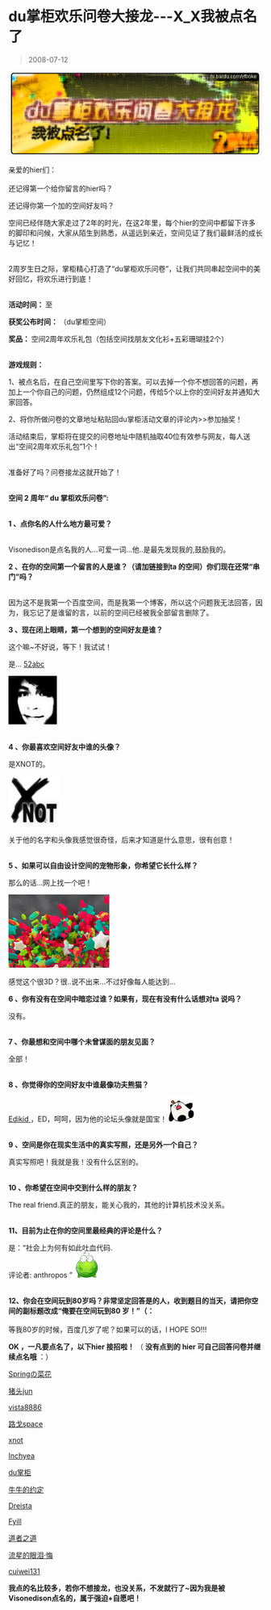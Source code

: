 # du掌柜欢乐问卷大接龙---X_X我被点名了 

> 2008-07-12

<div class="pcs-article-content_ptkaiapt4bxy_baiduscarticle" id="detailArticleContent_ptkaiapt4bxy_baiduscarticle">
 <p>
  <img class="blogimg" small="0" src="images/dcdde6ef144fb9d02d175e85e147bf73.jpg"/>
 </p>
 <p>
  亲爱的hier们：
  <br/>
  <br/>
  还记得第一个给你留言的hier吗？
 </p>
 <p>
  还记得你第一个加的空间好友吗？
 </p>
 <p>
  空间已经伴随大家走过了2年的时光，在这2年里，每个hier的空间中都留下许多的脚印和问候，大家从陌生到熟悉，从遥远到亲近，空间见证了我们最鲜活的成长与记忆！
  <br/>
  <br/>
 </p>
 <p>
 </p>
 <p>
  2周岁生日之际，掌柜精心打造了“du掌柜欢乐问卷”，让我们共同串起空间中的美好回忆，将欢乐进行到底！
  <br/>
  <br/>
 </p>
 <p>
 </p>
 <p>
  <strong style="">
   活动时间：
  </strong>
  至
 </p>
 <p>
  <strong style="">
   获奖公布时间：
  </strong>
  （du掌柜空间）
 </p>
 <p>
  <strong>
   奖品：
  </strong>
  空间2周年欢乐礼包（包括空间找朋友文化衫+五彩珊瑚挂2个）
  <br/>
  <br/>
 </p>
 <p>
 </p>
 <p>
  <strong style="">
   游戏规则：
  </strong>
 </p>
 <p>
  1、被点名后，在自己空间里写下你的答案。可以去掉一个你不想回答的问题，再加上一个你自己的问题，仍然组成12个问题，传给5个以上你的空间好友并通知大家回答。
 </p>
 <p>
  2、将你所做问卷的文章地址粘贴回du掌柜活动文章的评论内&gt;&gt;参加抽奖！
  <br/>
 </p>
 <p>
  活动结束后，掌柜将在提交的问卷地址中随机抽取40位有效参与网友，每人送出“空间2周年欢乐礼包”1个！
  <br/>
  <br/>
 </p>
 <p>
 </p>
 <p>
  准备好了吗？问卷接龙这就开始了！
  <br/>
  <br/>
 </p>
 <p>
 </p>
 <p>
  <strong style="">
   空间
  </strong>
  <strong style="">
   2
  </strong>
  <strong style="">
   周年“
  </strong>
  <strong style="">
   du
  </strong>
  <strong style="">
   掌柜欢乐问卷”:
   <br/>
   <br/>
  </strong>
 </p>
 <p>
 </p>
 <p>
  <strong style="">
   1
  </strong>
  <strong style="">
   、点你名的人什么地方最可爱？
  </strong>
 </p>
 <p>
  <br/>
  Visonedison是点名我的人...可爱一词...他..是最先发现我的,鼓励我的。
  <br/>
 </p>
 <p>
 </p>
 <p>
  <strong style="">
   2
  </strong>
  <strong style="">
   、在你的空间第一个留言的人是谁？（请加链接到ta
  </strong>
  <strong style="">
   的空间）你们现在还常“串门”吗？
   <br/>
  </strong>
 </p>
 <p>
  <br/>
  因为这不是我第一个百度空间，而是我第一个博客，所以这个问题我无法回答，因为，我忘记了是谁留的言，以前的空间已经被我全部留言删除了。
 </p>
 <p>
 </p>
 <p>
 </p>
 <p>
  <strong style="">
   3
  </strong>
  <strong style="">
   、现在闭上眼睛，第一个想到的空间好友是谁？
   <br/>
  </strong>
 </p>
 <p>
 </p>
 <p>
 </p>
 <p>
  这个嘛~不好说，等下！我试试！
 </p>
 <p>
  是...
  <a href="http://hi.baidu.com/52abc" target="_blank">
   52abc
  </a>
 </p>
 <p>
  <a href="http://hi.baidu.com/52abc" target="_blank">
   <img height="96" src="images/77bfa77e38462f9dc15794ec895e3fbf.jpg" width="96"/>
  </a>
 </p>
 <p>
  <strong style="">
   <br/>
  </strong>
  <strong style="">
   4
  </strong>
  <strong style="">
   、你最喜欢空间好友中谁的头像？
   <br/>
  </strong>
 </p>
 <p>
  是XNOT的。
 </p>
 <p>
  <a href="http://hi.baidu.com/sys/checkuser/xnot/3" target="_blank">
   <img class="hd" height="99" src="images/64d2523eb3bb0e840692bb0a31609cbb.jpg" width="100"/>
  </a>
 </p>
 <p>
  关于他的名字和头像我感觉很奇怪，后来才知道是什么意思，很有创意！
 </p>
 <p>
  <strong style="">
   <br/>
  </strong>
  <strong style="">
   5
  </strong>
  <strong style="">
   、如果可以自由设计空间的宠物形象，你希望它长什么样？
   <br/>
  </strong>
 </p>
 <p>
  那么的话...网上找一个吧！
 </p>
 <p>
  <a href="http://hiphotos.baidu.com/yfboke/pic/item/f723b6fc75b291ebfc037fa0.jpg" target="_blank">
   <img class="blogimg" small="1" src="images/112f887089f4dd7ca7850095bb411f44.jpg"/>
  </a>
 </p>
 <p>
  感觉这个很3D？很..说不出来...不过好像每人能达到...
 </p>
 <p>
 </p>
 <p>
  <strong style="">
   6
  </strong>
  <strong style="">
   、你有没有在空间中暗恋过谁？如果有，现在有没有什么话想对ta
  </strong>
  <strong style="">
   说吗？
   <br/>
  </strong>
 </p>
 <p>
  没有。
 </p>
 <p>
  <strong style="">
   <br/>
  </strong>
  <strong style="">
   7
  </strong>
  <strong style="">
   、你最想和空间中哪个未曾谋面的朋友见面？
   <br/>
  </strong>
 </p>
 <p>
  全部！
 </p>
 <p>
  <strong style="">
   <br/>
  </strong>
  <strong style="">
   8
  </strong>
  <strong style="">
   、你觉得你的空间好友中谁最像功夫熊猫？
   <br/>
  </strong>
 </p>
 <p>
  <a href="http://hi.baidu.com/sys/checkuser/Edikid/3" target="_blank">
   Edikid
  </a>
  ，ED，呵呵，因为他的论坛头像就是国宝！
  <img src="images/0a0eb2ab485b31d44f81f587a7026f85.jpg"/>
 </p>
 <p>
  <strong style="">
   <br/>
  </strong>
  <strong style="">
   9
  </strong>
  <strong style="">
   、空间是你在现实生活中的真实写照，还是另外一个自己？
   <br/>
  </strong>
 </p>
 <p>
  真实写照吧！我就是我！没有什么区别的。
 </p>
 <p>
  <br/>
  <strong>
   10
  </strong>
  <strong>
   、你希望在空间中交到什么样的朋友？
   <br/>
  </strong>
 </p>
 <p>
  The real friend.真正的朋友，能关心我的，其他的计算机技术没关系。
 </p>
 <p>
  <strong>
   <br/>
   11、目前为止在你的空间里最经典的评论是什么？
  </strong>
 </p>
 <p>
 </p>
 <p>
 </p>
 <p>
  是：“社会上为何有如此吐血代码.
  <br/>
  评论者: anthropos ”
  <img src="images/3ec4cea5569050c6661f5b6048f9126e.jpg"/>
 </p>
 <p>
  <br/>
  <strong>
   12、你会在空间玩到80岁吗？非常坚定回答是的人，收到题目的当天，请把你空间的副标题改成“俺要在空间玩到80
  </strong>
  <strong>
   岁！”（：
   <br/>
   <br/>
  </strong>
  等我80岁的时候，百度几岁了呢？如果可以的话，I HOPE SO!!!
  <br/>
 </p>
 <p>
 </p>
 <p>
  <strong style="">
   OK
  </strong>
  <strong style="">
   ，一凡要点名了，以下hier
  </strong>
  <strong style="">
   接招啦！
  </strong>
  （
  <strong>
   没有点到的
  </strong>
  <strong>
   hier
  </strong>
  <strong>
   可自己回答问卷并继续点名哦
  </strong>
  ：）
 </p>
 <p>
 </p>
 <p>
  <a href="http://hi.baidu.com/sys/checkuser/Spring%A4%CE%B2%CB%BB%A8/3" target="_blank">
   Springの菜花
  </a>
 </p>
 <p>
  <a href="http://hi.baidu.com/sys/checkuser/%D6%ED%CD%B7jun/3" target="_blank">
   猪头jun
  </a>
 </p>
 <p>
  <a href="http://hi.baidu.com/sys/checkuser/vista8886/3" target="_blank">
   vista8886
  </a>
 </p>
 <p>
  <a href="http://hi.baidu.com/sys/checkuser/%C2%B7%B8%EAspace/3" target="_blank">
   路戈space
  </a>
 </p>
 <p>
  <a href="http://hi.baidu.com/sys/checkuser/xnot/3" target="_blank">
   xnot
  </a>
 </p>
 <p>
  <a href="http://hi.baidu.com/sys/checkuser/Inchyea/3" target="_blank">
   Inchyea
  </a>
 </p>
 <p>
  <a href="http://hi.baidu.com/sys/checkuser/du%D5%C6%B9%F1/3" target="_blank">
   du掌柜
  </a>
 </p>
 <p>
  <a href="http://hi.baidu.com/sys/checkuser/%C5%A3%C5%A3%B5%C4%D4%BC%B6%A8/3" target="_blank">
   牛牛的约定
  </a>
 </p>
 <p>
  <a href="http://hi.baidu.com/sys/checkuser/Dreista/3" target="_blank">
   Dreista
  </a>
 </p>
 <p>
  <a href="http://hi.baidu.com/sys/checkuser/Fyill/3" target="_blank">
   Fyill
  </a>
 </p>
 <p>
  <a href="http://hi.baidu.com/sys/checkuser/%B5%C0%D5%DF%D6%AE%B5%C0/3" target="_blank">
   道者之道
  </a>
 </p>
 <p>
  <a href="http://hi.baidu.com/sys/checkuser/%C1%F7%D0%C7%B5%C4%D1%DB%C0%E1%A1%A4%BB%DA/3" target="_blank">
   流星的眼泪·悔
  </a>
 </p>
 <p>
  <a href="http://hi.baidu.com/sys/checkuser/cuiwei131/3" target="_blank">
   cuiwei131
  </a>
 </p>
 <p>
  <strong>
   我点的名比较多，若你不想接龙，也没关系，不发就行了~因为我是被Visonedison点名的，属于强迫+自愿吧！
  </strong>
 </p>
 <p>
 </p>
 <p>
 </p>
 <p>
 </p>
</div>



